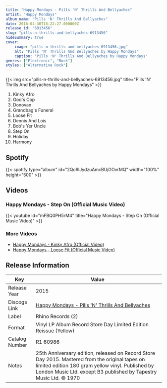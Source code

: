 ```yaml
---
title: "Happy Mondays - Pills 'N' Thrills And Bellyaches"
artist: "Happy Mondays"
album_name: "Pills 'N' Thrills And Bellyaches"
date: 2016-04-30T15:22:27.000000Z
release_id: "6913456"
slug: "pills-n-thrills-and-bellyaches-6913456"
hideSummary: true
cover:
    image: "pills-n-thrills-and-bellyaches-6913456.jpg"
    alt: "Pills 'N' Thrills And Bellyaches by Happy Mondays"
    caption: "Pills 'N' Thrills And Bellyaches by Happy Mondays"
genres: ["Electronic", "Rock"]
styles: ["Alternative Rock"]
---
```


{{< img src="pills-n-thrills-and-bellyaches-6913456.jpg" title="Pills 'N' Thrills And Bellyaches by Happy Mondays" >}}

<!-- section break -->

1. Kinky Afro
2. God's Cop
3. Donovan
4. Grandbag's Funeral
5. Loose Fit
6. Dennis And Lois
7. Bob's Yer Uncle
8. Step On
9. Holiday
10. Harmony

<!-- section break -->


## Spotify
{{< spotify type="album" id="2Qo9lJydzuAmcBUjGOvrMQ" width="100%" height="500" >}}



## Videos
### Happy Mondays - Step On (Official Music Video)
{{< youtube id="mFBQ0PH5rM4" title="Happy Mondays - Step On (Official Music Video)" >}}<br>

### More Videos

- [Happy Mondays - Kinky Afro (Official Video)](https://www.youtube.com/watch?v=O8maBsuhHr4)
- [Happy Mondays - Loose Fit (Official Music Video)](https://www.youtube.com/watch?v=xfF4k6TxFno)


## Release Information
|  Key           | Value                                                |
| ---------------| ---------------------------------------------------- |
| Release Year   | 2015                                   |
| Discogs Link   | [Happy Mondays - Pills 'N' Thrills And Bellyaches](https://www.discogs.com/release/6913456-Happy-Mondays-Pills-N-Thrills-And-Bellyaches) |
| Label          | Rhino Records (2) |
| Format         | Vinyl LP Album Record Store Day Limited Edition Reissue (Yellow) |
| Catalog Number | R1 60986 |
| Notes | 25th Anniversary edition, released on Record Store Day 2015. Mastered from the original tapes on limited edition 180 gram yellow vinyl.  Published by London Music Ltd. except B3 published by Tapestry Music Ltd. © 1970 |